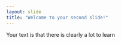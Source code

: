 ```yaml
---
layout: slide
title: "Welcome to your second slide!"
---
```

Your text is that there is clearly a lot to learn
